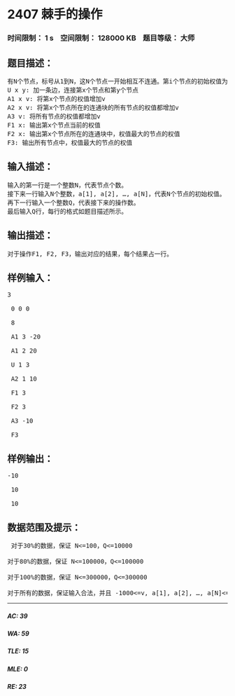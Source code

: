 # 2407 棘手的操作   
### 时间限制： 1 s&nbsp;&nbsp;&nbsp;&nbsp;空间限制： 128000 KB&nbsp;&nbsp;&nbsp;&nbsp;题目等级： 大师  
## 题目描述：  

<pre>
有N个节点，标号从1到N，这N个节点一开始相互不连通。第i个节点的初始权值为a[i]，接下来有如下一些操作：
U x y: 加一条边，连接第x个节点和第y个节点
A1 x v: 将第x个节点的权值增加v
A2 x v: 将第x个节点所在的连通块的所有节点的权值都增加v
A3 v: 将所有节点的权值都增加v
F1 x: 输出第x个节点当前的权值
F2 x: 输出第x个节点所在的连通块中，权值最大的节点的权值
F3: 输出所有节点中，权值最大的节点的权值
</pre>
  
  
## 输入描述：  

<pre>
输入的第一行是一个整数N，代表节点个数。
接下来一行输入N个整数，a[1], a[2], …, a[N]，代表N个节点的初始权值。
再下一行输入一个整数Q，代表接下来的操作数。
最后输入Q行，每行的格式如题目描述所示。
</pre>
  
  
## 输出描述：  

<pre>
对于操作F1, F2, F3，输出对应的结果，每个结果占一行。
</pre>
  
  
## 样例输入：  

<pre>
3  
  
 0 0 0  
  
 8  
  
 A1 3 -20  
  
 A1 2 20  
  
 U 1 3  
  
 A2 1 10  
  
 F1 3  
  
 F2 3  
  
 A3 -10  
  
 F3
</pre>
  
  
## 样例输出：  

<pre>
-10  
  
 10  
  
 10
</pre>
  
  
## 数据范围及提示：  

<pre>
 对于30%的数据，保证 N<=100，Q<=10000
 
对于80%的数据，保证 N<=100000，Q<=100000
 
对于100%的数据，保证 N<=300000，Q<=300000
 
对于所有的数据，保证输入合法，并且 -1000<=v, a[1], a[2], …, a[N]<=1000
</pre>
  
  
***  

##### AC: 39  
##### WA: 59  
##### TLE: 15  
##### MLE: 0  
##### RE: 23  
